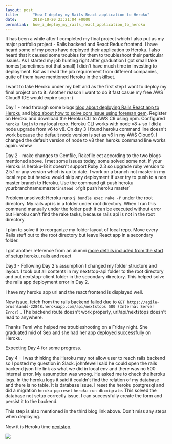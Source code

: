 ```yaml
---
layout: post
title:      "How I deploy my Rails React application to Heroku"
date:       2018-10-20 23:21:04 +0000
permalink:  how_i_deploy_my_rails_react_application_to_heroku
---
```



It has been a while after I completed my final project which I also put as my major portfolio project - Rails backend and React Redux frontend. I have heard some of my peers have deployed their application to Heroku. I also heard that it caused some troubles for them to troubleshoot their particular issues. As I started my job hunting right after graduation I got small take homes(sometimes not that small) I didn't have much time in investing to deployment. But as I read the job requirement from different companies, quite of them have mentioned Heroku in the skillset. 

I want to take Heroku under my belt and as the first step I want to deploy my final project on to it. Another reason I want to do it fast casue my free AWS Cloud9 IDE would expire soon :) 

Day 1 - read through some blogs 
[blog about deploying Rails React app to Heroku](http://alexandrawright.net/posts/deploying_a_react_app_with_rails_api_to_heroku) and [blog about how to solve cors issue using foreman gem](https://www.fullstackreact.com/articles/how-to-get-create-react-app-to-work-with-your-rails-api/).
Register on Heroku and download the Heroku CLI to AWS C9 using npm. Configured `heroku login` to my local repo. Heroku CLI works with node v8 + so I did a node upgrade from v6 to v8. On day 3 I found heroku command line doesn't work because the default node version is set as v6 in my AWS Cloud9. I changed the default version of node to v8 then heroku command line works again. whew

Day 2 - make changes to Gemfile, Rakefile ect according to the two blogs mentioned above. 
I met some issues today, some solved some not. 
If your Heroku is heroku-18 it doesn't support Ruby 2.3 so upgrade ruby version to 2.5.1 or any version which is up to date. 
I work on a branch not master in my local repo but heroku would skip any deployment if user try to push to a non master branch to Heroku. Use the command git push heroku yourbranchname:master` instead of `git push heroku master`

Problem unsolved: Heroku runs `$ bundle exec rake -P` under the root directory. My rails api is in a folder under root directory. When I run this command manually under the folder path it can be executed without error but Heroku can't find the rake tasks, because rails api is not in the root directory.

I plan to solve it to reorganize my folder layout of local repo. Move every Rails stuff out to the root directory but leave React app in a secondary folder. 

I got another reference from an alumni [more details included from the start of setup heroku, rails and react](https://medium.com/@bruno_boehm/reactjs-ruby-on-rails-api-heroku-app-2645c93f0814)

Day3 - Following Day 2's assumption I changed my folder structure and layout. I took out all contents in my nextstop-api folder to the root directory and put nextstop-client folder in the secondary directory. This helped solve the rails app deployment error in Day 2. 

I have my heroku app url and the react frontend is displayed well. 

New issue, fetch from the rails backend failed due to ```GET https://agile-brushlands-22848.herokuapp.com/api/nextstops 500 (Internal Server Error)``` . The backend route doesn't work properly, url/api/nextstops doesn't lead to anywhere. 

Thanks Temi who helped me troubleshooting on a Friday night. She graduated mid of Sep and she had her app deployed successfully on Heroku. 

Expecting Day 4 for some progress.

Day 4 - I was thinking the Heroku may not allow user to reach rails backend so I posted my question in Slack. johnfewell said he could open the rails backend json file link as what we did in local env and there was no 500 internal error. My assumption was wrong. He asked me to check the heroku logs. In the heroku logs it said it couldn't find the relation of my database and there is no table. It is database issue. I reset the heroku postgresql and did a migration `heroku pg:reset` `heroku run db:migrate`. This solved the database not setup correctly issue. I can successfully create the form and persist it to the backend. 

This step is also mentioned in the third blog link above. Don't miss any steps when deploying. 

Now it is Heroku time [nextstop](https://agile-brushlands-22848.herokuapp.com/).

![](https://www.westelm.com/weimgs/ab/images/wcm/products/201824/0075/brass-word-object-cheers-c.jpg)
